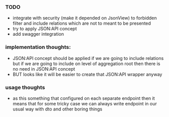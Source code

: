

### TODO
- integrate with security (make it depended on JsonView) to forbidden filter and include relations which are not to meant to be presented
- try to apply JSON:API concept
- add swagger integration

### implementation thoughts:
 - JSON:API concept should be applied if we are going to include relations but if we are going to include on level of
aggregation root then there is no need in JSON:API concept 
 - BUT looks like it will be easier to create that JSON:API wrapper anyway

### usage thoughts
 - as this something that configured on each separate endpoint then it means that for some tricky case we can always
write endpoint in our usual way with dto and other boring things


